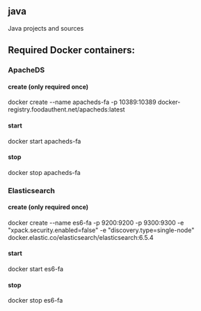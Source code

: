 ## java

Java projects and sources

## Required Docker containers:

### ApacheDS
#### create (only required once)
docker create --name apacheds-fa -p 10389:10389 docker-registry.foodauthent.net/apacheds:latest

#### start
docker start apacheds-fa

#### stop
docker stop apacheds-fa

### Elasticsearch
#### create (only required once)
docker create --name es6-fa -p 9200:9200 -p 9300:9300 -e "xpack.security.enabled=false" -e "discovery.type=single-node" docker.elastic.co/elasticsearch/elasticsearch:6.5.4

#### start
docker start es6-fa

#### stop
docker stop es6-fa